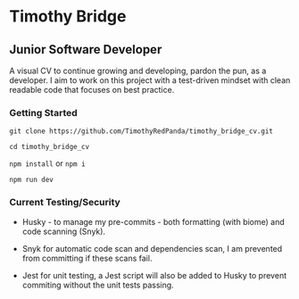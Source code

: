 # Timothy Bridge
## Junior Software Developer

A visual CV to continue growing and developing, pardon the pun, as a developer. I aim to work on this project with a test-driven mindset with clean readable code that focuses on best practice.

### Getting Started

`git clone https://github.com/TimothyRedPanda/timothy_bridge_cv.git`

`cd timothy_bridge_cv`

`npm install` or `npm i`

`npm run dev`


### Current Testing/Security

* Husky - to manage my pre-commits - both formatting (with biome) and code scanning (Snyk).

* Snyk for automatic code scan and dependencies scan, I am prevented from committing if these scans fail.

* Jest for unit testing, a Jest script will also be added to Husky to prevent commiting without the unit tests passing.


